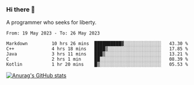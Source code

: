 ### Hi there 👋

<!--
**shejialuo/shejialuo** is a ✨ _special_ ✨ repository because its `README.md` (this file) appears on your GitHub profile.

Here are some ideas to get you started:

- 🔭 I’m currently working on ...
- 🌱 I’m currently learning ...
- 👯 I’m looking to collaborate on ...
- 🤔 I’m looking for help with ...
- 💬 Ask me about ...
- 📫 How to reach me: ...
- 😄 Pronouns: ...
- ⚡ Fun fact: ...
-->

A programmer who seeks for liberty.

<!--START_SECTION:waka-->

```text
From: 19 May 2023 - To: 26 May 2023

Markdown         10 hrs 26 mins  ██████████▓░░░░░░░░░░░░░░   43.30 %
C++              4 hrs 18 mins   ████▒░░░░░░░░░░░░░░░░░░░░   17.85 %
Java             3 hrs 11 mins   ███▒░░░░░░░░░░░░░░░░░░░░░   13.21 %
C                2 hrs 1 min     ██░░░░░░░░░░░░░░░░░░░░░░░   08.39 %
Kotlin           1 hr 20 mins    █▒░░░░░░░░░░░░░░░░░░░░░░░   05.53 %
```

<!--END_SECTION:waka-->

[![Anurag's GitHub stats](https://github-readme-stats.vercel.app/api?username=shejialuo&show_icons=true&theme=dracula)](https://github.com/anuraghazra/github-readme-stats)
